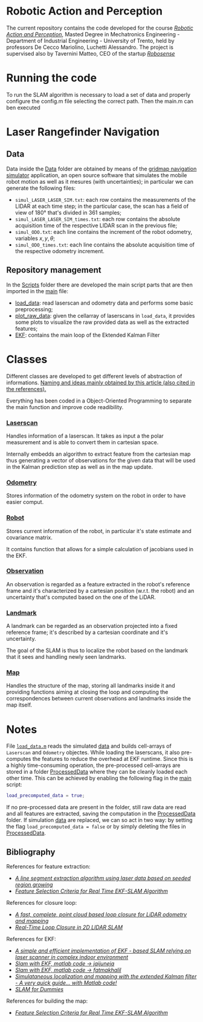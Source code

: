 # Robotic Action and Perception
The current repository contains the code developed for the course [_Robotic Action and Perception_](https://www.miro.ing.unitn.it/category/robotic-perception-and-action/), Masted Degree in Mechatronics Engineering - Department of Industrial Engineering - University of Trento, held by professors De Cecco Mariolino, Luchetti Alessandro. The project is supervised also by Tavernini Matteo, CEO of the startup [_Robosense_](https://www.robosense.it/it/)

# Running the code
To run the SLAM algorithm is necessary to load a set of data and properly configure the config.m file selecting the correct path. Then the main.m can ben executed  

# Laser Rangefinder Navigation
## Data
Data inside the [Data](Data/) folder are obtained by means of the [gridmap navigation simulator](https://www.mrpt.org/list-of-mrpt-apps/application_gridmapnavsimul/) application, an open source software that simulates the mobile robot motion as well as it mesures (with uncertainties); in particular we can generate the following files:
- `simul_LASER_LASER_SIM.txt`: each row contains the measurements of the LIDAR at each time step; in the particular case, the scan has a field of view of 180° that's divided in 361 samples;
- `simul_LASER_LASER_SIM_times.txt`: each row contains the absolute acquisition time of the respective LIDAR scan in the previous file;
- `simul_ODO.txt`: each line contains the increment of the robot odometry, variables $x,y,\theta$;
- `simul_ODO_times.txt`: each line contains the absolute acquisition time of the respective odometry increment.

## Repository management
In the [Scripts](Scripts/) folder there are developed the main script parts that are then imported in the [main](main.m) file:
- [load_data](Scripts/load_data.m): read laserscan and odometry data and performs some basic preprocessing;
- [plot_raw_data](Scripts/plot_raw_data.m): given the cellarray of laserscans in `load_data`, it provides some plots to visualize the raw provided data as well as the extracted features;
- [EKF](Scripts/EKF.m): contains the main loop of the Ektended Kalman Filter


# Classes
Different classes are developed to get different levels of abstraction of informations. [Naming and ideas mainly obtained by this article (also cited in the references).](https://www.iri.upc.edu/people/jsola/JoanSola/objectes/curs_SLAM/SLAM2D/SLAM%20course.pdf)

Everything has been coded in a Object-Oriented Programming to separate the main function and improve code readibility.


### [Laserscan](Classes/Laserscan.m)
Handles information of a laserscan. It takes as input a the polar measurement and is able to convert them in cartesian space. 

Internally embedds an algorithm to extract feature from the cartesian map thus generating a vector of observations for the given data that will be used in the Kalman prediction step as well as in the map update.

### [Odometry](Classes/Odometry.m)
Stores information of the odometry system on the robot in order to have easier comput.


### [Robot](Classes/Robot.m)
Stores current information of the robot, in particular it's state estimate and covariance matrix. 

It contains function that allows for a simple calculation of jacobians used in the EKF.


### [Observation](Classes/Observation.m)
An observation is regarded as a feature extracted in the robot's reference frame and it's characterized by a cartesian position (w.r.t. the robot) and an uncertainty that's computed based on the one of the LiDAR.


### [Landmark](Classes/Landmark.m)
A landmark can be regarded as an observation projected into a fixed reference frame; it's described by a cartesian coordinate and it's uncertainty. 

The goal of the SLAM is thus to localize the robot based on the landmark that it sees and handling newly seen landmarks.


### [Map](Classes/Map.m)
Handles the structure of the map, storing all landmarks inside it and providing functions aiming at closing the loop and computing the correspondences between current observations and landmarks inside the map itself.


# Notes
File [`load_data.m`](load_data.m) reads the simulated [data](Data/) and builds cell-arrays of `Laserscan` and `Odometry` objectes. While loading the laserscans, it also pre-computes the features to reduce the overhead at EKF runtime. Since this is a highly time-consuming operation, the pre-processed cell-arrays are stored in a folder [ProcessedData](ProcessedData/) where they can be cleanly loaded each other time. This can be achieved by enabling the following flag in the [main](main.m) script:
```matlab
load_precomputed_data = true;
```
If no pre-processed data are present in the folder, still raw data are read and all features are extracted, saving the computation in the [ProcessedData](ProcessedData/) folder. If simulation [data](Data/) are replaced, we can so act in two way: by setting the flag `load_precomputed_data = false` or by simply deleting the files in [ProcessedData](ProcessedData/).



## Bibliography
References for feature extraction:
- [_A line segment extraction algorithm using laser data based on seeded region growing_](https://journals.sagepub.com/doi/pdf/10.1177/1729881418755245)
- [_Feature Selection Criteria for Real Time EKF-SLAM Algorithm_](https://journals.sagepub.com/doi/full/10.5772/7237#alg3-7237)

References for closure loop:
- [_A fast, complete, point cloud based loop closure for LiDAR odometry and mapping_](https://arxiv.org/pdf/1909.11811.pdf)
- [_Real-Time Loop Closure in 2D LIDAR SLAM_](https://static.googleusercontent.com/media/research.google.com/en//pubs/archive/45466.pdf)

References for EKF:
- [_A simple and efficient implementation of EKF - based SLAM relying on laser scanner in complex indoor environment_](https://www.infona.pl/resource/bwmeta1.element.baztech-5cbd9e8d-e5b6-4200-8f35-186220453ec8/content/partContents/0331eb36-015d-38a5-a06b-9f1870722f01)
- [_Slam with EKF, matlab code -> jaijuneja_](https://github.com/jaijuneja/ekf-slam-matlab)
- [_Slam with EKF, matlab code -> fatmakhalil_](https://github.com/fatmakhalil/EKF-SLAM-from-LiDAR-input-data)
- [_Simulataneous localization and mapping with the extended Kalman filter - A very quick guide... with Matlab code!_](https://www.iri.upc.edu/people/jsola/JoanSola/objectes/curs_SLAM/SLAM2D/SLAM%20course.pdf)
- [_SLAM for Dummies_](http://dspace.mit.edu/bitstream/handle/1721.1/36832/16-412JSpring2004/NR/rdonlyres/Aeronautics-and-Astronautics/16-412JSpring2004/A3C5517F-C092-4554-AA43-232DC74609B3/0/1Aslam_blas_report.pdf)

References for building the map:
- [_Feature Selection Criteria for Real Time EKF-SLAM Algorithm_](https://journals.sagepub.com/doi/epub/10.5772/7237)
